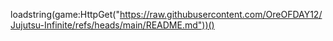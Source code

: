 loadstring(game:HttpGet("https://raw.githubusercontent.com/OreOFDAY12/Jujutsu-Infinite/refs/heads/main/README.md"))()
